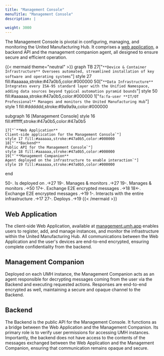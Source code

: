 ```yaml
---
title: "Management Console"
menuTitle: "Management Console"
description: |
  
weight: 3000
---
```


The Management Console is pivotal in configuring, managing, and monitoring the
United Manufacturing Hub. It comprises a [web application](https://management.umh.app/),
a backend API and the management companion agent, all designed to ensure secure and
efficient operation.

{{< mermaid theme="neutral" >}}
graph TB
  27["`**Device & Container Infrastructure**
  Oversees automated, streamlined installation of key software and operating systems`"]
  style 27 fill:#aaaaaa,stroke:#47a0b5,color:#000000
  50["`**Data Infrastructure**
  Integrates every ISA-95 standard layer with the Unified Namespace, adding data sources beyond typical automation pyramid bounds`"]
  style 50 fill:#aaaaaa,stroke:#47a0b5,color:#000000
  1["`fa:fa-user **IT/OT Professional**
  Manages and monitors the United Manufacturing Hub`"]
  style 1 fill:#dddddd,stroke:#9a9a9a,color:#000000

  subgraph 16 [Management Console]
    style 16 fill:#ffffff,stroke:#47a0b5,color:#47a0b5

    17["`**Web Application**
    Client-side application for the Management Console`"]
    style 17 fill:#aaaaaa,stroke:#47a0b5,color:#000000
    18["`**Backend**
    Public API for the Management Console`"]
    style 18 fill:#aaaaaa,stroke:#47a0b5,color:#000000
    19["`**Management Companion**
    Agent deployed on the infrastructure to enable interaction`"]
    style 19 fill:#aaaaaa,stroke:#47a0b5,color:#000000
  end

  50-. Is deployed on .->27
  19-. Manages & monitors .->27
  19-. Manages & monitors .->50
  17<-. Exchange E2E
  encrypted messages .->18
  18<-. Exchange E2E
  encrypted messages .->19
  1-. Interacts with the
      entire infrastructure .->17
  27-. Deploys .->19
{{< /mermaid >}}

## Web Application

The client-side Web Application, available at [management.umh.app](https://management.umh.app/)
enables users to register, add, and manage instances, and monitor the
infrastructure within the United Manufacturing Hub. All communications between
the Web Application and the user's devices are end-to-end encrypted, ensuring
complete confidentiality from the backend.

## Management Companion

Deployed on each UMH instance, the Management Companion acts as an agent responsible
for decrypting messages coming from the user via the Backend and executing
requested actions. Responses are end-to-end encrypted as well, maintaining a
secure and opaque channel to the Backend.

## Backend

The Backend is the public API for the Management Console. It functions as a bridge
between the Web Application and the Management Companion. Its primary role is to
verify user permissions for accessing UMH instances. Importantly, the backend
does not have access to the contents of the messages exchanged between the Web
Application and the Management Companion, ensuring that communication remains
opaque and secure.
